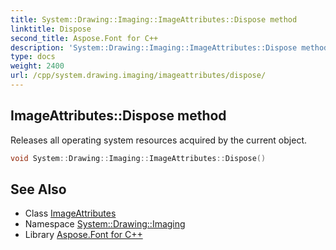 ```yaml
---
title: System::Drawing::Imaging::ImageAttributes::Dispose method
linktitle: Dispose
second_title: Aspose.Font for C++
description: 'System::Drawing::Imaging::ImageAttributes::Dispose method. Releases all operating system resources acquired by the current object in C++.'
type: docs
weight: 2400
url: /cpp/system.drawing.imaging/imageattributes/dispose/
---
```

## ImageAttributes::Dispose method


Releases all operating system resources acquired by the current object.

```cpp
void System::Drawing::Imaging::ImageAttributes::Dispose()
```

## See Also

* Class [ImageAttributes](../)
* Namespace [System::Drawing::Imaging](../../)
* Library [Aspose.Font for C++](../../../)
